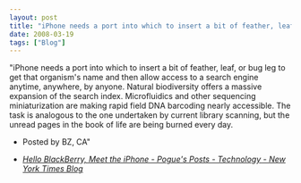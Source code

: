 ```yaml
---
layout: post
title: "iPhone needs a port into which to insert a bit of feather, leaf, or bug leg..."
date: 2008-03-19
tags: ["Blog"]
---
```


"iPhone needs a port into which to insert a bit of feather, leaf, or bug leg to get that organism's name and then allow access to a search engine anytime, anywhere, by anyone. Natural biodiversity offers a massive expansion of the search index. Microfluidics and other sequencing miniaturization are making rapid field DNA barcoding nearly accessible. The task is analogous to the one undertaken by current library scanning, but the unread pages in the book of life are being burned every day.
- Posted by BZ, CA"  

 - _[  Hello BlackBerry, Meet the iPhone - Pogue's Posts - Technology - New York Times Blog](http://pogue.blogs.nytimes.com/2008/03/13/hello-blackberry-meet-the-iphone/?em&ex=1206072000&en=4d3f0918e65a620b&ei=5087%0A)_
